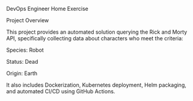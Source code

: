 DevOps Engineer Home Exercise

Project Overview

This project provides an automated solution querying the Rick and Morty API, specifically collecting data about characters who meet the criteria:

Species: Robot

Status: Dead

Origin: Earth

It also includes Dockerization, Kubernetes deployment, Helm packaging, and automated CI/CD using GitHub Actions.